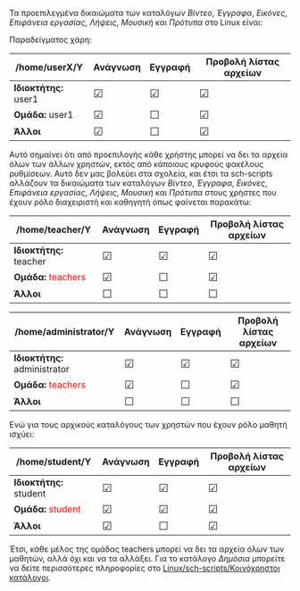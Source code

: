 Τα προεπιλεγμένα δικαιώματα των καταλόγων *Βίντεο*, *Έγγραφα*,
*Εικόνες*, *Επιφάνεια εργασίας*, *Λήψεις*, *Μουσική* και
*Πρότυπα* στο Linux είναι:

Παραδείγματος χάρη:

| /home/userΧ/Υ         | Ανάγνωση     | Εγγραφή      | Προβολή λίστας αρχείων |
| --------------------- | ------------ | ------------ | ---------------------- |
| **Ιδιοκτήτης:** user1 | <big>☑</big> | <big>☑</big> | <big>☑</big>           |
| **Ομάδα:** user1      | <big>☑</big> | <big>☐</big> | <big>☑</big>           |
| **Άλλοι**             | <big>☑</big> | <big>☐</big> | <big>☑</big>           |

Αυτό σημαίνει ότι από προεπιλογής κάθε χρήστης μπορεί να δει τα αρχεία
όλων των άλλων χρηστών, εκτός από κάποιους κρυφούς φακέλους ρυθμίσεων.
Αυτό δεν μας βολεύει στα σχολεία, και έτσι τα sch-scripts αλλάζουν τα
δικαιώματα των καταλόγων *Βίντεο*, *Έγγραφα*, *Εικόνες*, *Επιφάνεια
εργασίας*, *Λήψεις*, *Μουσική* και *Πρότυπα* στους χρήστες που έχουν
ρόλο διαχειριστή και καθηγητή όπως φαίνεται παρακάτω:

| /home/teacher/Y                                   | Ανάγνωση     | Εγγραφή      | Προβολή λίστας αρχείων |
| ------------------------------------------------- | ------------ | ------------ | ---------------------- |
| **Ιδιοκτήτης:** teacher                           | <big>☑</big> | <big>☑</big> | <big>☑</big>           |
| **Ομάδα:** <span style="color:red">teachers<span> | <big>☑</big> | <big>☐</big> | <big>☑</big>           |
| **Άλλοι**                                         | <big>☐</big> | <big>☐</big> | <big>☐</big>           |

| /home/administrator/Y                             | Ανάγνωση     | Εγγραφή      | Προβολή λίστας αρχείων |
| ------------------------------------------------- | ------------ | ------------ | ---------------------- |
| **Ιδιοκτήτης:** administrator                     | <big>☑</big> | <big>☑</big> | <big>☑</big>           |
| **Ομάδα:** <span style="color:red">teachers<span> | <big>☑</big> | <big>☐</big> | <big>☑</big>           |
| **Άλλοι**                                         | <big>☐</big> | <big>☐</big> | <big>☐</big>           |

Ενώ για τους αρχικούς καταλόγους των χρηστών που έχουν ρόλο μαθητή
ισχύει:

| /home/student/Y                                  | Ανάγνωση     | Εγγραφή      | Προβολή λίστας αρχείων |
| ------------------------------------------------ | ------------ | ------------ | ---------------------- |
| **Ιδιοκτήτης:** student                          | <big>☑</big> | <big>☑</big> | <big>☑</big>           |
| **Ομάδα:** <span style="color:red">student<span> | <big>☑</big> | <big>☑</big> | <big>☑</big>           |
| **Άλλοι**                                        | <big>☑</big> | <big>☐</big> | <big>☑</big>           |

Έτσι, κάθε μέλος της ομάδας teachers μπορεί να δει τα αρχεία όλων των
μαθητών, αλλά όχι και να τα αλλάξει. Για το κατάλογο *Δημόσια*
μπορείτε να δείτε περισσότερες πληροφορίες στο
[Linux/sch-scripts/Κοινόχρηστοι
κατάλογοι](sch-scripts/Κοινόχρηστοι_κατάλογοι).